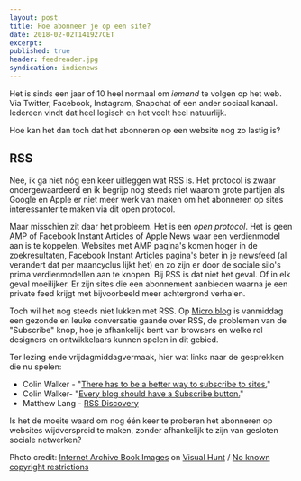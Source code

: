 ```yaml
---
layout: post
title: Hoe abonneer je op een site?
date: 2018-02-02T141927CET
excerpt:
published: true
header: feedreader.jpg
syndication: indienews
---
```

Het is sinds een jaar of 10 heel normaal om _iemand_ te volgen op het web. Via Twitter, Facebook, Instagram, Snapchat of een ander sociaal kanaal. Iedereen vindt dat heel logisch en het voelt heel natuurlijk. 

Hoe kan het dan toch dat het abonneren op een website nog zo lastig is?

## RSS
Nee, ik ga niet nóg een keer uitleggen wat RSS is. Het protocol is zwaar ondergewaardeerd en ik begrijp nog steeds niet waarom grote partijen als Google en Apple er niet meer werk van maken om het abonneren op sites interessanter te maken via dit open protocol.

Maar misschien zit daar het probleem. Het is een *open protocol*. Het is geen AMP of Facebook Instant Articles of Apple News waar een verdienmodel aan is te koppelen. Websites met AMP pagina's komen hoger in de zoekresultaten, Facebook Instant Articles pagina's beter in je newsfeed (al verandert dat per maancyclus lijkt het) en zo zijn er door de sociale silo's prima verdienmodellen aan te knopen. Bij RSS is dat niet het geval. Of in elk geval moeilijker. Er zijn sites die een abonnement aanbieden waarna je een private feed krijgt met bijvoorbeeld meer achtergrond verhalen. 

Toch wil het nog steeds niet lukken met RSS. Op [Micro.blog][1] is vanmiddag een gezonde en leuke conversatie gaande over RSS, de problemen van de "Subscribe" knop, hoe je afhankelijk bent van browsers en welke rol designers en ontwikkelaars kunnen spelen in dit gebied. 

Ter lezing ende vrijdagmiddagvermaak, hier wat links naar de gesprekken die nu spelen:

* Colin Walker - "[There has to be a better way to subscribe to sites.][2]"
* Colin Walker- "[Every blog should have a Subscribe button.][3]"
* Matthew Lang - [RSS Discovery][4]

Is het de moeite waard om nog één keer te proberen het abonneren op websites wijdverspreid te maken, zonder afhankelijk te zijn van gesloten sociale netwerken?

Photo credit: <a href="https://visualhunt.com/author/eb7677">Internet Archive Book Images</a> on <a href="https://visualhunt.com/re/816942">Visual Hunt</a> / <a href="http://flickr.com/commons/usage/"> No known copyright restrictions</a>

[1]:	http://micro.blog
[2]:	https://colinwalker.blog/02-02-2018-1241/
[3]:	https://colinwalker.blog/02-02-2018-0916/
[4]:	http://mattisms.blog/2018/02/02/rss-discovery.html